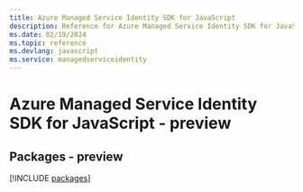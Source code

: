 ```yaml
---
title: Azure Managed Service Identity SDK for JavaScript
description: Reference for Azure Managed Service Identity SDK for JavaScript
ms.date: 02/19/2024
ms.topic: reference
ms.devlang: javascript
ms.service: managedserviceidentity
---
```

# Azure Managed Service Identity SDK for JavaScript - preview
## Packages - preview
[!INCLUDE [packages](managed-service-identity-index.md)]